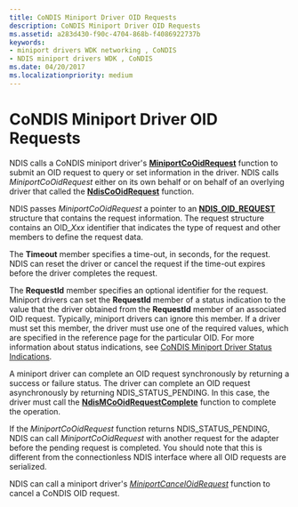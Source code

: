 ```yaml
---
title: CoNDIS Miniport Driver OID Requests
description: CoNDIS Miniport Driver OID Requests
ms.assetid: a283d430-f90c-4704-868b-f4086922737b
keywords:
- miniport drivers WDK networking , CoNDIS
- NDIS miniport drivers WDK , CoNDIS
ms.date: 04/20/2017
ms.localizationpriority: medium
---
```


# CoNDIS Miniport Driver OID Requests





NDIS calls a CoNDIS miniport driver's [**MiniportCoOidRequest**](https://msdn.microsoft.com/library/windows/hardware/ff559362) function to submit an OID request to query or set information in the driver. NDIS calls *MiniportCoOidRequest* either on its own behalf or on behalf of an overlying driver that called the [**NdisCoOidRequest**](https://msdn.microsoft.com/library/windows/hardware/ff561711) function.

NDIS passes *MiniportCoOidRequest* a pointer to an [**NDIS\_OID\_REQUEST**](https://msdn.microsoft.com/library/windows/hardware/ff566710) structure that contains the request information. The request structure contains an OID\_*Xxx* identifier that indicates the type of request and other members to define the request data.

The **Timeout** member specifies a time-out, in seconds, for the request. NDIS can reset the driver or cancel the request if the time-out expires before the driver completes the request.

The **RequestId** member specifies an optional identifier for the request. Miniport drivers can set the **RequestId** member of a status indication to the value that the driver obtained from the **RequestId** member of an associated OID request. Typically, miniport drivers can ignore this member. If a driver must set this member, the driver must use one of the required values, which are specified in the reference page for the particular OID. For more information about status indications, see [CoNDIS Miniport Driver Status Indications](condis-miniport-driver-status-indications.md).

A miniport driver can complete an OID request synchronously by returning a success or failure status. The driver can complete an OID request asynchronously by returning NDIS\_STATUS\_PENDING. In this case, the driver must call the [**NdisMCoOidRequestComplete**](https://msdn.microsoft.com/library/windows/hardware/ff563568) function to complete the operation.

If the *MiniportCoOidRequest* function returns NDIS\_STATUS\_PENDING, NDIS can call *MiniportCoOidRequest* with another request for the adapter before the pending request is completed. You should note that this is different from the connectionless NDIS interface where all OID requests are serialized.

NDIS can call a miniport driver's [*MiniportCancelOidRequest*](https://msdn.microsoft.com/library/windows/hardware/ff559339) function to cancel a CoNDIS OID request.

 

 





